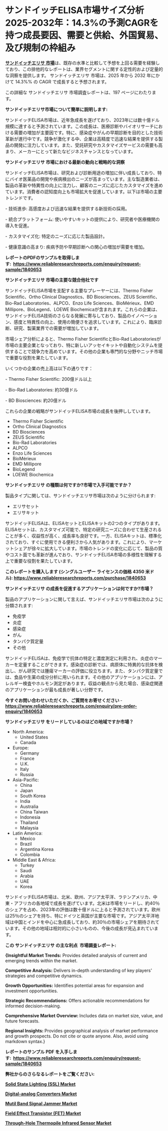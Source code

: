 <p><h1>サンドイッチELISA市場サイズ分析2025-2032年：14.3%の予測CAGRを持つ成長要因、需要と供給、外国貿易、及び規制の枠組み</h1></p><p data-sourcepos="1:1-1:157"><strong><a href="https://www.reliableresearchreports.com/sandwich-elisa-r1840653?utm_campaign=110&utm_medium=36&utm_source=Github&utm_content=ia&utm_term=13022025&utm_id=sandwich-elisa">サンドイッチエリサ 市場</a></strong>は、既存の水準と比較して予想を上回る需要を経験しており、この排他的なレポートは、業界セグメントに関する定性的および定量的な洞察を提供します。 サンドイッチエリサ 市場は、2025 年から 2032 年にかけて 14.3%% の CAGR で成長すると予想されます。</p>
<p data-sourcepos="3:1-3:50">この詳細な サンドイッチエリサ 市場調査レポートは、197 ページにわたります。</p>
<p><strong>サンドイッチエリサ市場について簡単に説明します:</strong></p>
<p><p>サンドイッチELISA市場は、近年急成長を遂げており、2023年には数十億ドル規模に達すると予測されています。この成長は、医療診断やバイオリサーチにおける需要の増加が主要因です。特に、感染症やがんの早期診断を目的とした技術革新が進行中です。競争が激化する中、企業は高精度で迅速な結果を提供する製品の開発に注力しています。また、受託研究やカスタマイズサービスの需要も高まり、メーカーにとって新たなビジネスチャンスとなっています。</p></p>
<p><strong>サンドイッチエリサ 市場における最新の動向と戦略的な洞察</strong></p>
<p><p>サンドイッチELISA市場は、研究および診断用途の増加に伴い成長しており、特にバイオ医薬品の開発や疾病検出のニーズが高まっています。主な製造業者は、製品の革新や特異性の向上に注力し、顧客のニーズに応じたカスタマイズを進めています。消費者の認知度向上も市場拡大を促進しています。以下は市場の主要トレンドです。</p><p>- 技術進歩: 高感度および迅速な結果を提供する新技術の採用。</p><p>- 統合プラットフォーム: 使いやすいキットの提供により、研究者や医療機関の導入を促進。</p><p>- カスタマイズ化: 特定のニーズに応じた製品設計。</p><p>- 健康意識の高まり: 疾病予防や早期診断への関心の増加が需要を増加。</p></p>
<p><strong>レポートのPDFのサンプルを取得します</strong><strong>:&nbsp;&nbsp;<a href="https://www.reliableresearchreports.com/enquiry/request-sample/1840653?utm_campaign=110&utm_medium=36&utm_source=Github&utm_content=ia&utm_term=13022025&utm_id=sandwich-elisa">https://www.reliableresearchreports.com/enquiry/request-sample/1840653</a></strong></p>
<p><strong>サンドイッチエリサ 市場の主要な競合他社です</strong></p>
<p><p>サンドイッチELISA市場を支配する主要なプレーヤーには、Thermo Fisher Scientific、Ortho Clinical Diagnostics、BD Biosciences、ZEUS Scientific、Bio-Rad Laboratories、ALPCO、Enzo Life Sciences、BioMérieux、EMD Millipore、BioLegend、LOEWE Biochemicaが含まれます。これらの企業は、サンドイッチELISA技術のさらなる発展に寄与しており、製品のイノベーション、感度と特異性の向上、使用の簡便さを追求しています。これにより、臨床診断、研究、製薬業界での需要が増加しています。</p><p>市場シェア分析によると、Thermo Fisher ScientificとBio-Rad Laboratoriesが市場の主要企業となっており、特に新しいアッセイキットや自動化システムを提供することで競争力を高めています。その他の企業も専門的な分野やニッチ市場で重要な役割を果たしています。</p><p>いくつかの企業の売上高は以下の通りです：</p><p>- Thermo Fisher Scientific: 200億ドル以上</p><p>- Bio-Rad Laboratories: 約30億ドル </p><p>- BD Biosciences: 約20億ドル </p><p>これらの企業の戦略がサンドイッチELISA市場の成長を後押ししています。</p></p>
<p><ul><li>Thermo Fisher Scientific</li><li>Ortho Clinical Diagnostics</li><li>BD Biosciences</li><li>ZEUS Scientific</li><li>Bio-Rad Laboratories</li><li>ALPCO</li><li>Enzo Life Sciences</li><li>BioMérieux</li><li>EMD Millipore</li><li>BioLegend</li><li>LOEWE Biochemica</li></ul></p>
<p><strong>サンドイッチエリサ の種類は何ですか?市場で入手可能ですか？</strong></p>
<p>製品タイプに関しては、サンドイッチエリサ市場は次のように分けられます:</p>
<p><ul><li>エリサセット</li><li>エリサキット</li></ul></p>
<p><p>サンドイッチELISAは、ELISAセットとELISAキットの2つのタイプがあります。ELISAセットは、カスタマイズ可能で、特定の研究ニーズに合わせて生産されることが多く、収益性が高く、成長率も良好です。一方、ELISAキットは、標準化されており、すぐに使用できる便利さから人気があります。これにより、マーケットシェアが徐々に拡大しています。市場のトレンドの変化に応じて、製品の質やコスト面でも革新が進んでおり、サンドイッチELISA市場の多様性を理解する上で重要な役割を果たしています。</p></p>
<p><strong>このレポートを購入します (シングルユーザー ライセンスの価格 4350 米ドル):&nbsp;<a href="https://www.reliableresearchreports.com/purchase/1840653?utm_campaign=110&utm_medium=36&utm_source=Github&utm_content=ia&utm_term=13022025&utm_id=sandwich-elisa">https://www.reliableresearchreports.com/purchase/1840653</a></strong></p>
<p><strong>サンドイッチエリサ の成長を促進するアプリケーションは何ですか?市場？</strong></p>
<p>製品のアプリケーションに関して言えば、サンドイッチエリサ市場は次のように分類されます:</p>
<p><ul><li>免疫学</li><li>炎症</li><li>感染症</li><li>がん</li><li>タンパク質定量</li><li>その他</li></ul></p>
<p><p>サンドイッチELISAは、免疫学で抗体の特定と濃度測定に利用され、炎症のマーカーを定量することができます。感染症の診断では、病原体に特異的な抗体を検出し、がん研究では腫瘍マーカーの評価に役立ちます。また、タンパク質定量では、食品や生薬の成分分析に用いられます。その他のアプリケーションには、アレルギー検査やホルモン測定があります。収益の観点から見た場合、感染症関連のアプリケーションが最も成長が著しい分野です。</p></p>
<p><strong>今すぐお問い合わせいただくか、ご質問をお寄せください</strong><strong>&nbsp;</strong>-<strong><a href="https://www.reliableresearchreports.com/enquiry/pre-order-enquiry/1840653?utm_campaign=110&utm_medium=36&utm_source=Github&utm_content=ia&utm_term=13022025&utm_id=sandwich-elisa">https://www.reliableresearchreports.com/enquiry/pre-order-enquiry/1840653</a></strong></p>
<p><strong>サンドイッチエリサ をリードしているのはどの地域ですか市場？</strong></p>
<p><ul>
    <li>
        North America:
        <ul>
            <li>United States</li>
            <li>Canada</li>
        </ul>
    </li>
    <li>
        Europe:
        <ul>
            <li>Germany</li>
            <li>France</li>
            <li>U.K.</li>
            <li>Italy</li>
            <li>Russia</li>
        </ul>
    </li>
    <li>
        Asia-Pacific:
        <ul>
            <li>China</li>
            <li>Japan</li>
            <li>South Korea</li>
            <li>India</li>
            <li>Australia</li>
            <li>China Taiwan</li>
            <li>Indonesia</li>
            <li>Thailand</li>
            <li>Malaysia</li>
        </ul>
    </li>
    <li>
        Latin America:
        <ul>
            <li>Mexico</li>
            <li>Brazil</li>
            <li>Argentina Korea</li>
            <li>Colombia</li>
        </ul>
    </li>
    <li>
        Middle East & Africa:
        <ul>
            <li>Turkey</li>
            <li>Saudi</li>
            <li>Arabia</li>
            <li>UAE</li>
            <li>Korea</li>
        </ul>
    </li>
    </ul></p>
<p><p>サンドイッチELISA市場は、北米、欧州、アジア太平洋、ラテンアメリカ、中東・アフリカの各地域で成長を遂げています。北米は市場をリードし、約40％のシェアを占め、2023年の評価は数十億ドルに上ると予測されています。欧州は25％のシェアを持ち、特にドイツと英国が主要な市場です。アジア太平洋地域は中国とインドを中心に急成長しており、約30％の市場シェアを期待されています。その他の地域は相対的に小さいものの、今後の成長が見込まれています。</p></p>
<p><strong>この サンドイッチエリサ の主な利点&nbsp; 市場調査レポート:</strong></p>
<p><strong>{Insightful Market Trends:</strong> Provides detailed analysis of current and emerging trends within the market.</p>
<p><strong>Competitive Analysis:</strong> Delivers in-depth understanding of key players' strategies and competitive dynamics.</p>
<p><strong>Growth Opportunities:</strong> Identifies potential areas for expansion and investment opportunities.</p>
<p><strong>Strategic Recommendations:</strong> Offers actionable recommendations for informed decision-making.</p>
<p><strong>Comprehensive Market Overview: </strong>Includes data on market size, value, and future forecasts.</p>
<p><strong>Regional Insights: </strong>Provides geographical analysis of market performance and growth prospects. Do not cite or quote anyone. Also, avoid using markdown syntax.}</p>
<p><strong>レポートのサンプル PDF を入手します:&nbsp;</strong><strong>&nbsp;<a href="https://www.reliableresearchreports.com/enquiry/request-sample/1840653?utm_campaign=110&utm_medium=36&utm_source=Github&utm_content=ia&utm_term=13022025&utm_id=sandwich-elisa">https://www.reliableresearchreports.com/enquiry/request-sample/1840653</a></strong></p>
<p></p>
<p></p>
<p></p>
<p></p>
<p><strong>弊社からのさらなるレポートをご覧ください:</strong></p>
<p><strong><p><a href="https://github.com/gamuoodhub/Market-Research-Report-List-1/blob/main/solid-state-lighting-ssl-market.md?utm_campaign=110&utm_medium=36&utm_source=Github&utm_content=ia&utm_term=13022025&utm_id=sandwich-elisa">Solid State Lighting (SSL) Market</a></p><p><a href="https://github.com/aistraasinyo/Market-Research-Report-List-1/blob/main/digital-analog-converters-market.md?utm_campaign=110&utm_medium=36&utm_source=Github&utm_content=ia&utm_term=13022025&utm_id=sandwich-elisa">Digital-analog Converters Market</a></p><p><a href="https://github.com/sadimsamid/Market-Research-Report-List-1/blob/main/mutil-band-signal-jammer-market.md?utm_campaign=110&utm_medium=36&utm_source=Github&utm_content=ia&utm_term=13022025&utm_id=sandwich-elisa">Mutil Band Signal Jammer Market</a></p><p><a href="https://github.com/uramalorr/Market-Research-Report-List-1/blob/main/field-effect-transistor-fet-market.md?utm_campaign=110&utm_medium=36&utm_source=Github&utm_content=ia&utm_term=13022025&utm_id=sandwich-elisa">Field Effect Transistor (FET) Market</a></p><p><a href="https://github.com/penecorodz74/Market-Research-Report-List-1/blob/main/through-hole-thermopile-infrared-sensor-market.md?utm_campaign=110&utm_medium=36&utm_source=Github&utm_content=ia&utm_term=13022025&utm_id=sandwich-elisa">Through-Hole Thermopile Infrared Sensor Market</a></p></strong></p>